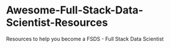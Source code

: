 # Awesome-Full-Stack-Data-Scientist-Resources
Resources to help you become a FSDS - Full Stack Data Scientist
